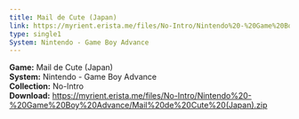```yaml
---
title: Mail de Cute (Japan)
link: https://myrient.erista.me/files/No-Intro/Nintendo%20-%20Game%20Boy%20Advance/Mail%20de%20Cute%20(Japan).zip
type: single1
System: Nintendo - Game Boy Advance
---
```

<b>Game:</b> Mail de Cute (Japan)<br>
<b>System:</b> Nintendo - Game Boy Advance<br>
<b>Collection:</b> No-Intro<br>
<b>Download:</b> https://myrient.erista.me/files/No-Intro/Nintendo%20-%20Game%20Boy%20Advance/Mail%20de%20Cute%20(Japan).zip
